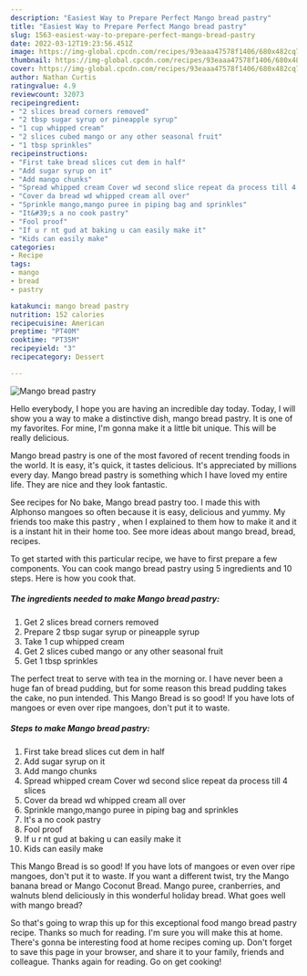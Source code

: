 ```yaml
---
description: "Easiest Way to Prepare Perfect Mango bread pastry"
title: "Easiest Way to Prepare Perfect Mango bread pastry"
slug: 1563-easiest-way-to-prepare-perfect-mango-bread-pastry
date: 2022-03-12T19:23:56.451Z
image: https://img-global.cpcdn.com/recipes/93eaaa47578f1406/680x482cq70/mango-bread-pastry-recipe-main-photo.jpg
thumbnail: https://img-global.cpcdn.com/recipes/93eaaa47578f1406/680x482cq70/mango-bread-pastry-recipe-main-photo.jpg
cover: https://img-global.cpcdn.com/recipes/93eaaa47578f1406/680x482cq70/mango-bread-pastry-recipe-main-photo.jpg
author: Nathan Curtis
ratingvalue: 4.9
reviewcount: 32073
recipeingredient:
- "2 slices bread corners removed"
- "2 tbsp sugar syrup or pineapple syrup"
- "1 cup whipped cream"
- "2 slices cubed mango or any other seasonal fruit"
- "1 tbsp sprinkles"
recipeinstructions:
- "First take bread slices cut dem in half"
- "Add sugar syrup on it"
- "Add mango chunks"
- "Spread whipped cream Cover wd second slice repeat da process till 4 slices"
- "Cover da bread wd whipped cream all over"
- "Sprinkle mango,mango puree in piping bag and sprinkles"
- "It&#39;s a no cook pastry"
- "Fool proof"
- "If u r nt gud at baking u can easily make it"
- "Kids can easily make"
categories:
- Recipe
tags:
- mango
- bread
- pastry

katakunci: mango bread pastry 
nutrition: 152 calories
recipecuisine: American
preptime: "PT40M"
cooktime: "PT35M"
recipeyield: "3"
recipecategory: Dessert

---
```



![Mango bread pastry](https://img-global.cpcdn.com/recipes/93eaaa47578f1406/680x482cq70/mango-bread-pastry-recipe-main-photo.jpg)

Hello everybody, I hope you are having an incredible day today. Today, I will show you a way to make a distinctive dish, mango bread pastry. It is one of my favorites. For mine, I'm gonna make it a little bit unique. This will be really delicious.

Mango bread pastry is one of the most favored of recent trending foods in the world. It is easy, it's quick, it tastes delicious. It's appreciated by millions every day. Mango bread pastry is something which I have loved my entire life. They are nice and they look fantastic.

See recipes for No bake, Mango bread pastry too. I made this with Alphonso mangoes so often because it is easy, delicious and yummy. My friends too make this pastry , when I explained to them how to make it and it is a instant hit in their home too. See more ideas about mango bread, bread, recipes.


To get started with this particular recipe, we have to first prepare a few components. You can cook mango bread pastry using 5 ingredients and 10 steps. Here is how you cook that.

<!--inarticleads1-->

##### The ingredients needed to make Mango bread pastry:

1. Get 2 slices bread corners removed
1. Prepare 2 tbsp sugar syrup or pineapple syrup
1. Take 1 cup whipped cream
1. Get 2 slices cubed mango or any other seasonal fruit
1. Get 1 tbsp sprinkles


The perfect treat to serve with tea in the morning or. I have never been a huge fan of bread pudding, but for some reason this bread pudding takes the cake, no pun intended. This Mango Bread is so good! If you have lots of mangoes or even over ripe mangoes, don&#39;t put it to waste. 

<!--inarticleads2-->

##### Steps to make Mango bread pastry:

1. First take bread slices cut dem in half
1. Add sugar syrup on it
1. Add mango chunks
1. Spread whipped cream Cover wd second slice repeat da process till 4 slices
1. Cover da bread wd whipped cream all over
1. Sprinkle mango,mango puree in piping bag and sprinkles
1. It&#39;s a no cook pastry
1. Fool proof
1. If u r nt gud at baking u can easily make it
1. Kids can easily make


This Mango Bread is so good! If you have lots of mangoes or even over ripe mangoes, don&#39;t put it to waste. If you want a different twist, try the Mango banana bread or Mango Coconut Bread. Mango puree, cranberries, and walnuts blend deliciously in this wonderful holiday bread. What goes well with mango bread? 

So that's going to wrap this up for this exceptional food mango bread pastry recipe. Thanks so much for reading. I'm sure you will make this at home. There's gonna be interesting food at home recipes coming up. Don't forget to save this page in your browser, and share it to your family, friends and colleague. Thanks again for reading. Go on get cooking!
